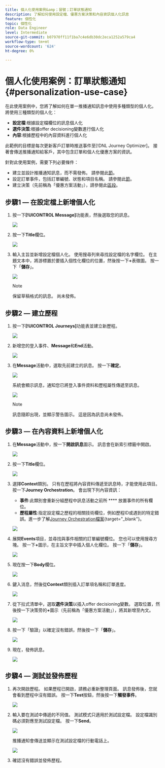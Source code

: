 ```yaml
---
title: 個人化使用案例&amp；冒號；訂單狀態通知
description: 了解如何使用設定檔、優惠方案決策和內容資訊個人化訊息
feature: 個性化
topic: 個性化
role: Data Engineer
level: Intermediate
source-git-commit: b07970ff11f1ba7c4e6db30dc2eca1252a579ca4
workflow-type: tm+mt
source-wordcount: '624'
ht-degree: 0%

---
```



# 個人化使用案例：訂單狀態通知 {#personalization-use-case}

在此使用案例中，您將了解如何在單一推播通知訊息中使用多種類型的個人化。 將使用三種類型的個人化：

* **設定檔**:根據設定檔欄位的訊息個人化
* **選件決策**:根據offer decisioning變數進行個人化
* **內容**:根據歷程中的內容資料進行個人化

此範例的目標是每次更新客戶訂單時推送事件至[!DNL Journey Optimizer]。 接著會傳送推播通知給客戶，其中包含訂單和個人化優惠方案的資訊。

針對此使用案例，需要下列必要條件：

* 建立並設計推播通知訊息，而不需發佈。 請參閱此[節](../create-message.md)。
* 設定訂單事件，包括訂單編號、狀態和項目名稱。 請參閱此[節](../event/about-events.md)。
* 建立決策（先前稱為「優惠方案活動」），請參閱此[區段](../offers/offer-activities/create-offer-activities.md)。

## 步驟1 — 在設定檔上新增個人化

1. 按一下&#x200B;**[!UICONTROL Message]**&#x200B;功能表，然後選取您的訊息。

   ![](assets/perso-uc.png)

1. 按一下&#x200B;**Title**&#x200B;欄位。

   ![](assets/perso-uc2.png)

1. 輸入主旨並新增設定檔個人化。 使用搜尋列來尋找設定檔的名字欄位。 在主題文本中，將游標置於要插入個性化欄位的位置，然後按一下&#x200B;**+**&#x200B;表徵圖。 按一下「**儲存**」。

   ![](assets/perso-uc3.png)

   >[!NOTE]
   >
   >保留草稿格式的訊息。 尚未發佈。

## 步驟2 — 建立歷程

1. 按一下&#x200B;**[!UICONTROL Journeys]**&#x200B;功能表並建立新歷程。

   ![](assets/perso-uc4.png)

1. 新增您的登入事件、**Message**&#x200B;和&#x200B;**End**&#x200B;活動。

   ![](assets/perso-uc5.png)

1. 在&#x200B;**Message**&#x200B;活動中，選取先前建立的訊息。 按一下&#x200B;**確定**。

   ![](assets/perso-uc6.png)

   系統會顯示訊息，通知您已將登入事件資料和歷程屬性傳遞至訊息。

   ![](assets/perso-uc7.png)

   >[!NOTE]
   >
   >訊息隨即出現，並顯示警告圖示。 這是因為訊息尚未發佈。

## 步驟3 — 在內容資料上新增個人化

1. 在&#x200B;**Message**&#x200B;活動中，按一下&#x200B;**開啟訊息**&#x200B;圖示。 訊息會在新索引標籤中開啟。

   ![](assets/perso-uc8.png)

1. 按一下&#x200B;**Title**&#x200B;欄位。

   ![](assets/perso-uc9.png)

1. 選擇&#x200B;**Context**&#x200B;類別。 只有在歷程將內容資料傳遞至訊息時，才能使用此項目。 按一下&#x200B;**Journey Orchestration**。 會出現下列內容資訊：

   * **事件**:此類別會重新分組歷程中訊息活動之前所 **** 放置事件的所有欄位。
   * **歷程屬性**:指定設定檔之歷程的相關技術欄位，例如歷程ID或遇到的特定錯誤。進一步了解[Journey Orchestration檔案](https://experienceleague.adobe.com/docs/journeys/using/building-advanced-conditions-journeys/syntax/journey-properties.html#building-advanced-conditions-journeys){target=&quot;_blank&quot;}。

   ![](assets/perso-uc10.png)

1. 展開&#x200B;**Events**&#x200B;項目，並尋找與事件相關的訂單編號欄位。 您也可以使用搜尋方塊。 按一下&#x200B;**+**&#x200B;圖示，在主旨文字中插入個人化欄位。 按一下「**儲存**」。

   ![](assets/perso-uc11.png)

1. 現在按一下&#x200B;**Body**&#x200B;欄位。

   ![](assets/perso-uc12.png)

1. 鍵入消息，然後從&#x200B;**Context**&#x200B;類別插入訂單項名稱和訂單進度。

   ![](assets/perso-uc13.png)

1. 從下拉式清單中，選取&#x200B;**選件決策**&#x200B;以插入offer decisioning變數。 選取位置，然後按一下決策旁的&#x200B;**+**&#x200B;圖示（先前稱為「優惠方案活動」），將其新增至內文。

   ![](assets/perso-uc14.png)

1. 按一下「驗證」以確定沒有錯誤，然後按一下「**儲存**」。

   ![](assets/perso-uc15.png)

1. 現在，發佈訊息。

   ![](assets/perso-uc16.png)

## 步驟4 — 測試並發佈歷程

1. 再次開啟歷程。 如果歷程已開啟，請務必重新整理頁面。 訊息發佈後，您就會看到歷程中沒有錯誤。 按一下&#x200B;**Test**&#x200B;按鈕，然後按一下&#x200B;**觸發事件**。

   ![](assets/perso-uc17.png)

1. 輸入要在測試中傳遞的不同值。 測試模式只適用於測試設定檔。 設定檔識別碼必須對應至測試設定檔。 按一下&#x200B;**Send**。

   ![](assets/perso-uc18.png)

   推播通知會傳送並顯示在測試設定檔的行動電話上。

   ![](assets/perso-uc19.png)

1. 確認沒有錯誤並發佈歷程。

